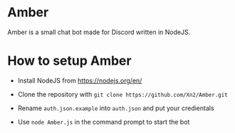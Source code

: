 # Amber

Amber is a small chat bot made for Discord written in NodeJS.

# How to setup Amber

- Install NodeJS from https://nodejs.org/en/

- Clone the repository with `git clone https://github.com/Xn2/Amber.git`

- Rename `auth.json.example` into `auth.json` and put your credientals 

- Use `node Amber.js` in the command prompt to start the bot
